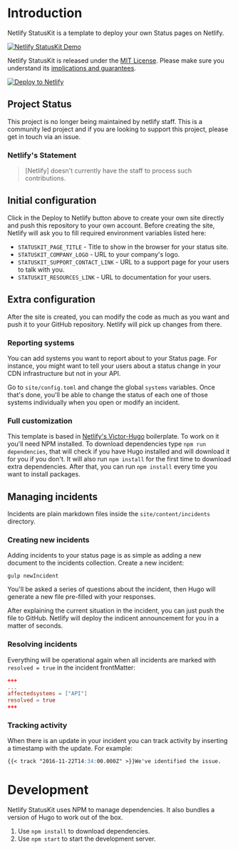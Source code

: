 # Introduction

Netlify StatusKit is a template to deploy your own Status pages on Netlify.

[![Netlify StatusKit Demo](http://statuskit.netlify.com/statuskit.png)](https://statuskit.netlify.com/)

Netlify StatusKit is released under the [MIT License](LICENSE).
Please make sure you understand its [implications and guarantees](https://writing.kemitchell.com/2016/09/21/MIT-License-Line-by-Line.html).

[![Deploy to Netlify](https://www.netlify.com/img/deploy/button.svg)](https://app.netlify.com/start/deploy?repository=https://github.com/netlify/netlify-statuskit)

## Project Status

This project is no longer being maintained by netlify staff. This is a community led project and if you are looking to support this project, please get in touch via an issue.

### Netlify's Statement

> [Netlify] doesn't currently have the staff to process such contributions.

## Initial configuration

Click in the Deploy to Netlify button above to create your own site directly and push this repository to your own account.
Before creating the site, Netlify will ask you to fill required environment variables listed here:

- `STATUSKIT_PAGE_TITLE` - Title to show in the browser for your status site.
- `STATUSKIT_COMPANY_LOGO` - URL to your company's logo.
- `STATUSKIT_SUPPORT_CONTACT_LINK` - URL to a support page for your users to talk with you.
- `STATUSKIT_RESOURCES_LINK` - URL to documentation for your users.

## Extra configuration

After the site is created, you can modify the code as much as you want and push it to your GitHub repository. Netlify will pick up changes from there.

### Reporting systems

You can add systems you want to report about to your Status page. For instance, you might want to tell your users about a status change in your CDN infrastructure but not in your API.

Go to `site/config.toml` and change the global `systems` variables. Once that's done, you'll be able to change the status of each one of those systems individually when you open or modify an incident.

### Full customization

This template is based in [Netlify's Victor-Hugo](https://github.com/netlify/victor-hugo) boilerplate.
To work on it you'll need NPM installed. To download dependencies type `npm run dependencies`, that will check if you have Hugo installed and will download it for you if you don't. It will also run `npm install` for the first time to download extra dependencies. After that, you can run `npm install` every time you want to install packages.

## Managing incidents

Incidents are plain markdown files inside the `site/content/incidents` directory.

### Creating new incidents

Adding incidents to your status page is as simple as adding a new document to the incidents collection.
Create a new incident:

```
gulp newIncident
```

You'll be asked a series of questions about the incident, then Hugo will generate a new file pre-filled with your responses.

After explaining the current situation in the incident, you can just push the file to GitHub. Netlify will deploy the indicent announcement for you in a matter of seconds.

### Resolving incidents

Everything will be operational again when all incidents are marked with `resolved = true` in the incident frontMatter:

```toml
+++
...
affectedsystems = ["API"]
resolved = true
+++
```


### Tracking activity

When there is an update in your incident you can track activity by inserting a timestamp with the update. For example:

```md
{{< track "2016-11-22T14:34:00.000Z" >}}We've identified the issue.
```


# Development

Netlify StatusKit uses NPM to manage dependencies. It also bundles a version of Hugo to work out of the box.

1. Use `npm install` to download dependencies.
2. Use `npm start` to start the development server.
